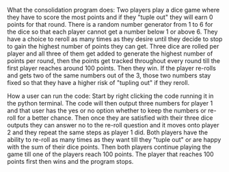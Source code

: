 What the consolidation program does:
Two players play a dice game where they have to score the most points and if they "tuple out" they will earn 0 points for that round. 
There is a random number generator from 1 to 6 for the dice so that each player cannot get a number below 1 or above 6.
They have a choice to reroll as many times as they desire until they decide to stop to gain the highest number of points they can get. 
Three dice are rolled per player and all three of them get added to generate the highest number of points per round, then the points
get tracked throughout every round till the first player reaches around 100 points. Then they win.
If the player re-rolls and gets two of the same numbers out of the 3, those two numbers stay fixed so that they have a higher risk of "tupling out" if they reroll.

How a user can run the code:
Start by right clicking the code running it in the python terminal.
The code will then output three numbers for player 1 and that user has the yes or no option whether to keep the numbers or re-roll for a better chance.
Then once they are satisfied with their three dice outputs they can answer no to the re-roll question and it moves onto player 2 and they repeat the same
steps as player 1 did.
Both players have the ability to re-roll as many times as they want till they "tuple out" or are happy with the sum of their dice points.
Then both players continue playing the game till one of the players reach 100 points. 
The player that reaches 100 points first then wins and the program stops. 
